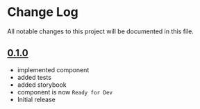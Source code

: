 # Change Log

All notable changes to this project will be documented in this file.

## [0.1.0](https://github.com/code-dot-org/code-dot-org/pull/59159)

* implemented component
* added tests
* added storybook
* component is now ```Ready for Dev```
* Initial release
